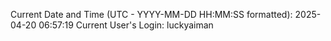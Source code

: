 Current Date and Time (UTC - YYYY-MM-DD HH:MM:SS formatted): 2025-04-20 06:57:19
Current User's Login: luckyaiman
